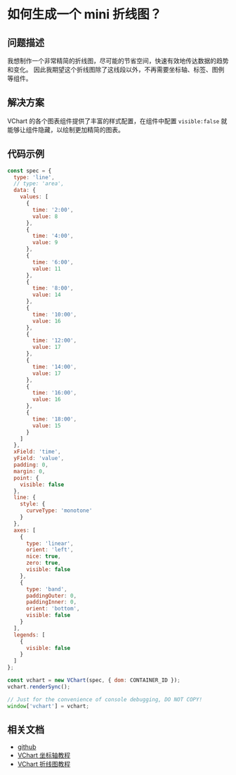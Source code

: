 # 如何生成一个 mini 折线图？

## 问题描述

我想制作一个非常精简的折线图，尽可能的节省空间，快速有效地传达数据的趋势和变化。
因此我期望这个折线图除了这线段以外，不再需要坐标轴、标签、图例等组件。

## 解决方案

VChart 的各个图表组件提供了丰富的样式配置，在组件中配置 `visible:false` 就能够让组件隐藏，以绘制更加精简的图表。

## 代码示例

```javascript livedemo
const spec = {
  type: 'line',
  // type: 'area',
  data: {
    values: [
      {
        time: '2:00',
        value: 8
      },
      {
        time: '4:00',
        value: 9
      },
      {
        time: '6:00',
        value: 11
      },
      {
        time: '8:00',
        value: 14
      },
      {
        time: '10:00',
        value: 16
      },
      {
        time: '12:00',
        value: 17
      },
      {
        time: '14:00',
        value: 17
      },
      {
        time: '16:00',
        value: 16
      },
      {
        time: '18:00',
        value: 15
      }
    ]
  },
  xField: 'time',
  yField: 'value',
  padding: 0,
  margin: 0,
  point: {
    visible: false
  },
  line: {
    style: {
      curveType: 'monotone'
    }
  },
  axes: [
    {
      type: 'linear',
      orient: 'left',
      nice: true,
      zero: true,
      visible: false
    },
    {
      type: 'band',
      paddingOuter: 0,
      paddingInner: 0,
      orient: 'bottom',
      visible: false
    }
  ],
  legends: [
    {
      visible: false
    }
  ]
};

const vchart = new VChart(spec, { dom: CONTAINER_ID });
vchart.renderSync();

// Just for the convenience of console debugging, DO NOT COPY!
window['vchart'] = vchart;
```

## 相关文档

- [github](https://github.com/VisActor/VChart)
- [VChart 坐标轴教程](https://visactor.io/vchart/guide/concepts/axes)
- [VChart 折线图教程](https://visactor.io/vchart/guide/chart/line)
